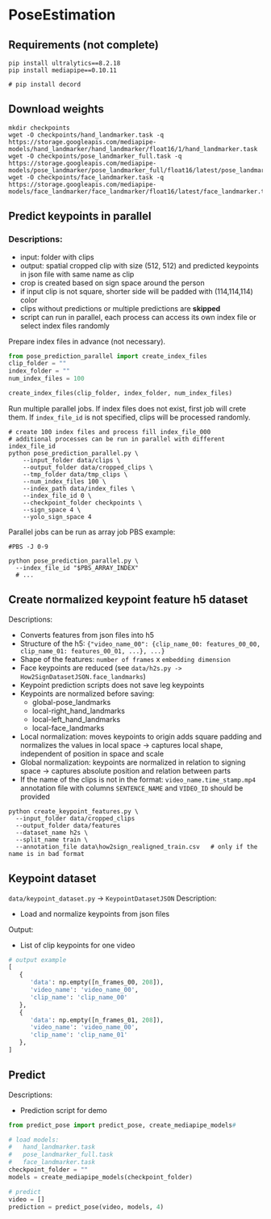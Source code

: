 # PoseEstimation

## Requirements (not complete)
```shell
pip install ultralytics==8.2.18
pip install mediapipe==0.10.11

# pip install decord
```


## Download weights
```shell
mkdir checkpoints
wget -O checkpoints/hand_landmarker.task -q https://storage.googleapis.com/mediapipe-models/hand_landmarker/hand_landmarker/float16/1/hand_landmarker.task
wget -O checkpoints/pose_landmarker_full.task -q https://storage.googleapis.com/mediapipe-models/pose_landmarker/pose_landmarker_full/float16/latest/pose_landmarker_full.task
wget -O checkpoints/face_landmarker.task -q https://storage.googleapis.com/mediapipe-models/face_landmarker/face_landmarker/float16/latest/face_landmarker.task
```

## Predict keypoints in parallel
### Descriptions:

 - input: folder with clips
 - output: spatial cropped clip with size (512, 512) and predicted keypoints in json file with same name as clip
 - crop is created based on sign space around the person
 - if input clip is not square, shorter side will be padded with (114,114,114) color
 - clips without predictions or multiple predictions are **skipped**
 - script can run in parallel, each process can access its own index file or select index files randomly
 


Prepare index files in advance (not necessary).
```python
from pose_prediction_parallel import create_index_files
clip_folder = ""
index_folder = ""
num_index_files = 100

create_index_files(clip_folder, index_folder, num_index_files)
```

Run multiple parallel jobs. If index files does not exist, first job will crete them.
If `index_file_id` is not specified, clips will be processed randomly.
```shell
# create 100 index files and process fill index_file_000
# additional processes can be run in parallel with different index_file_id
python pose_prediction_parallel.py \
    --input_folder data/clips \
    --output_folder data/cropped_clips \
    --tmp_folder data/tmp_clips \
    --num_index_files 100 \
    --index_path data/index_files \
    --index_file_id 0 \
    --checkpoint_folder checkpoints \
    --sign_space 4 \
    --yolo_sign_space 4
```

Parallel jobs can be run as array job
PBS example:
```shell
#PBS -J 0-9

python pose_prediction_parallel.py \
  --index_file_id "$PBS_ARRAY_INDEX"
  # ...
```


## Create normalized keypoint feature h5 dataset
Descriptions:
 - Converts features from json files into h5
 - Structure of the h5: `{"video_name_00": {clip_name_00: features_00_00, clip_name_01: features_00_01, ...}, ...}`
 - Shape of the features: `number of frames` x `embedding dimension`
 - Face keypoints are reduced (see `data/h2s.py -> How2SignDatasetJSON.face_landmarks`)
 - Keypoint prediction scripts does not save leg keypoints
 - Keypoints are normalized before saving:
   - global-pose_landmarks
   - local-right_hand_landmarks
   - local-left_hand_landmarks
   - local-face_landmarks
 - Local normalization: moves keypoints to origin adds square padding and normalizes the values in local space -> captures local shape, independent of position in space and scale
 - Global normalization: keypoints are normalized in relation to signing space -> captures absolute position and relation between parts
 - If the name of the clips is not in the format: `video_name.time_stamp.mp4` annotation file with columns `SENTENCE_NAME` and `VIDEO_ID` should be provided

```shell
python create_keypoint_features.py \
  --input_folder data/cropped_clips
  --output_folder data/features
  --dataset_name h2s \
  --split_name train \
  --annotation_file data\how2sign_realigned_train.csv   # only if the name is in bad format
```

## Keypoint dataset
`data/keypoint_dataset.py` -> `KeypointDatasetJSON`
Description:
   - Load and normalize keypoints from json files

Output:
   - List of clip keypoints for one video
```python
# output example
[
   {
      'data': np.empty([n_frames_00, 208]),
      'video_name': 'video_name_00',
      'clip_name': 'clip_name_00'
   },
   {
      'data': np.empty([n_frames_01, 208]),
      'video_name': 'video_name_00',
      'clip_name': 'clip_name_01'
   },
]
```


## Predict
Descriptions:
 - Prediction script for demo
```python
from predict_pose import predict_pose, create_mediapipe_models#

# load models: 
#   hand_landmarker.task
#   pose_landmarker_full.task
#   face_landmarker.task
checkpoint_folder = ""
models = create_mediapipe_models(checkpoint_folder)

# predict
video = []
prediction = predict_pose(video, models, 4)
```
